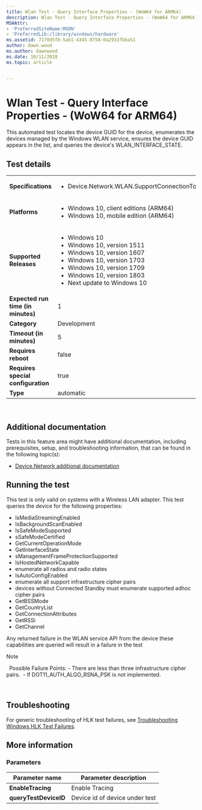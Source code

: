 ```yaml
---
title: Wlan Test - Query Interface Properties - (WoW64 for ARM64)
description: Wlan Test - Query Interface Properties - (WoW64 for ARM64)
MSHAttr:
- 'PreferredSiteName:MSDN'
- 'PreferredLib:/library/windows/hardware'
ms.assetid: 7170d5f8-5ab1-4345-8758-0a2933fbba51
author: dawn.wood
ms.author: dawnwood
ms.date: 10/11/2018
ms.topic: article


---
```


# <span id="p_hlk_test.365d7beb-e1c6-4477-ad91-f736cbabcb6d"></span>Wlan Test - Query Interface Properties - (WoW64 for ARM64)


This automated test locates the device GUID for the device, enumerates the devices managed by the Windows WLAN service, ensures the device GUID appears in the list, and queries the device's WLAN\_INTERFACE\_STATE.

## Test details
|||
|---|---|
| **Specifications**  | <ul><li>Device.Network.WLAN.SupportConnectionToAP.ConnectionToAP</li></ul> |  
| **Platforms**   | <ul><li>Windows 10, client editions (ARM64)</li><li>Windows 10, mobile edition (ARM64)</li></ul> |
| **Supported Releases** | <ul><li>Windows 10</li><li>Windows 10, version 1511</li><li>Windows 10, version 1607</li><li>Windows 10, version 1703</li><li>Windows 10, version 1709</li><li>Windows 10, version 1803</li><li>Next update to Windows 10</li></ul> |
|**Expected run time (in minutes)**| 1 |
|**Category**| Development |
|**Timeout (in minutes)**| 5 |
|**Requires reboot**| false |
|**Requires special configuration**| true |
|**Type**| automatic |

 

## <span id="Additional_documentation"></span><span id="additional_documentation"></span><span id="ADDITIONAL_DOCUMENTATION"></span>Additional documentation


Tests in this feature area might have additional documentation, including prerequisites, setup, and troubleshooting information, that can be found in the following topic(s):

-   [Device.Network additional documentation](device-network-additional-documentation.md)

## <span id="Running_the_test"></span><span id="running_the_test"></span><span id="RUNNING_THE_TEST"></span>Running the test


This test is only valid on systems with a Wireless LAN adapter. This test queries the device for the following properties:

-   IsMediaStreamingEnabled
-   IsBackgroundScanEnabled
-   IsSafeModeSupported
-   sSafeModeCertified
-   GetCurrentOperationMode
-   GetInterfaceState
-   sManagementFrameProtectionSupported
-   IsHostedNetworkCapable
-   enumerate all radios and radio states
-   IsAutoConfigEnabled
-   enumerate all support infrastructure cipher pairs
-   devices without Connected Standby must enumerate supported adhoc cipher pairs
-   GetBSSMode
-   GetCountryList
-   GetConnectionAttributes
-   GetRSSi
-   GetChannel

Any returned failure in the WLAN service API from the device these capabilities are queried will result in a failure in the test

>[!NOTE]
>  Possible Failure Points:
> - There are less than three infrastructure cipher pairs.
> - If DOT11\_AUTH\_ALGO\_RSNA\_PSK is not implemented.

 

## <span id="Troubleshooting"></span><span id="troubleshooting"></span><span id="TROUBLESHOOTING"></span>Troubleshooting


For generic troubleshooting of HLK test failures, see [Troubleshooting Windows HLK Test Failures](..\user\troubleshooting-windows-hlk-test-failures.md).


## <span id="More_information"></span><span id="more_information"></span><span id="MORE_INFORMATION"></span>More information


### <span id="Parameters"></span><span id="parameters"></span><span id="PARAMETERS"></span>Parameters

| Parameter name        | Parameter description          |
|-----------------------|--------------------------------|
| **EnableTracing**     | Enable Tracing                 |
| **queryTestDeviceID** | Device id of device under test |

 

 

 






